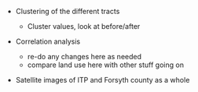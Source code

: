- Clustering of the different tracts
    - Cluster values, look at before/after
    
- Correlation analysis
    - re-do any changes here as needed
    - compare land use here with other stuff going on

- Satellite images of ITP and Forsyth county as a whole